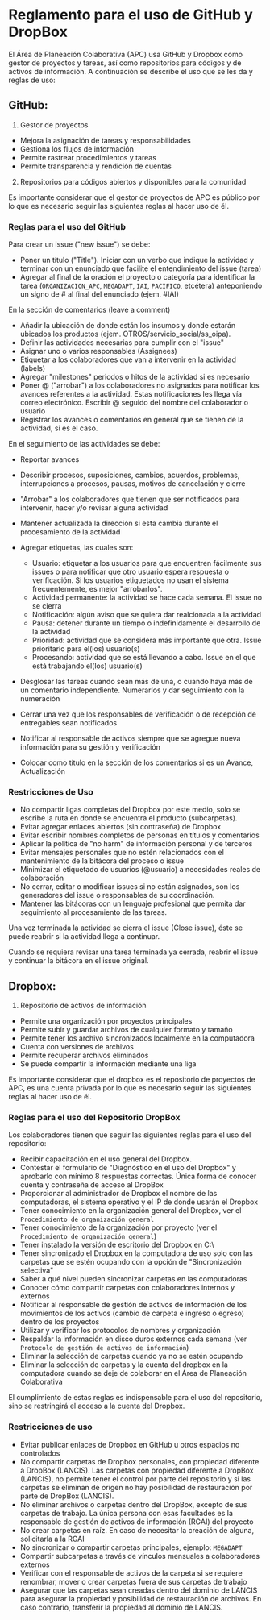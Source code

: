 # Reglamento para el uso de GitHub y DropBox

El Área de Planeación Colaborativa (APC) usa GitHub y Dropbox como gestor de proyectos y tareas, así como repositorios para códigos y de activos de información. A continuación se describe el uso que se les da y reglas de uso:

## GitHub:

1. Gestor de proyectos
* Mejora la asignación de tareas y responsabilidades
* Gestiona los flujos de información
* Permite rastrear procedimientos y tareas
* Permite transparencia y rendición de cuentas

2. Repositorios para códigos abiertos y disponibles para la comunidad

Es importante considerar que el gestor de proyectos de APC es público por lo que es necesario seguir las siguientes reglas al hacer uso de él.

### Reglas para el uso del GitHub

Para crear un issue ("new issue") se debe:

* Poner un título ("Title"). Iniciar con un verbo que indique la actividad y terminar con un enunciado que facilite el entendimiento del issue (tarea)
* Agregar al final de la oración el proyecto o categoría para identificar la tarea (`ORGANIZACION_APC`, `MEGADAPT`, `IAI`, `PACIFICO`, etcétera) anteponiendo un signo de # al final del enunciado (ejem. #IAI)

En la sección de comentarios (leave a comment)

* Añadir la ubicación de donde están los insumos y donde estarán ubicados los productos (ejem. OTROS/servicio_social/ss_oipa). 
* Definir las actividades necesarias para cumplir con el "issue"
* Asignar uno o varios responsables (Assignees)
* Etiquetar a los colaboradores que van a intervenir en la actividad (labels)
* Agregar "milestones" periodos o hitos de la actividad si es necesario
* Poner @ ("arrobar") a los colaboradores no asignados para notificar los avances referentes a la actividad. Estas notificaciones les llega vía correo electrónico. Escribir @ seguido del nombre del colaborador o usuario 
* Registrar los avances o comentarios en general que se tienen de la actividad, si es el caso.

En el seguimiento de las actividades se debe:

* Reportar avances
* Describir procesos, suposiciones, cambios, acuerdos, problemas, interrupciones a procesos, pausas, motivos de cancelación y cierre
* "Arrobar" a los colaboradores que tienen que ser notificados para intervenir, hacer y/o revisar alguna actividad
* Mantener actualizada la dirección si esta cambia durante el procesamiento de la actividad
* Agregar etiquetas, las cuales son:

  * Usuario: etiquetar a los usuarios para que encuentren fácilmente sus issues o para notificar que otro usuario espera respuesta o verificación. Si los usuarios etiquetados no usan el sistema frecuentemente, es mejor "arrobarlos".
  * Actividad permanente: la actividad se hace cada semana. El issue no  se cierra
  * Notificación: algún aviso que se quiera dar realcionada a la actividad
  * Pausa: detener durante un tiempo o indefinidamente el desarrollo de la actividad
  * Prioridad: actividad que se considera más importante que otra. Issue prioritario para el(los) usuario(s)
  * Procesando: actividad que se está llevando a cabo. Issue en el que está trabajando el(los) usuario(s)

* Desglosar las tareas cuando sean más de una, o cuando haya más de un comentario independiente. Numerarlos y dar seguimiento con la numeración
* Cerrar una vez que los responsables de verificación o de recepción de entregables sean notificados
* Notificar al responsable de activos siempre que se agregue nueva información para su gestión y verificación
* Colocar como título en la sección de los comentarios si es un Avance, Actualización

### Restricciones de Uso
 
* No compartir ligas completas del Dropbox por este medio, solo se escribe la ruta en donde se encuentra el producto (subcarpetas). 
* Evitar agregar enlaces abiertos (sin contraseña) de Dropbox
* Evitar escribir nombres completos de personas en títulos y comentarios
* Aplicar la política de "no harm" de información personal y de terceros
* Evitar mensajes personales que no estén relacionados con el mantenimiento de la bitácora del proceso o issue
* Minimizar el etiquetado de usuarios (@usuario) a necesidades reales de colaboración
* No cerrar, editar o modificar issues si no están asignados, son los generadores del issue o responsables de su coordinación.
* Mantener las bitácoras con un lenguaje profesional que permita dar seguimiento al procesamiento de las tareas.

Una vez terminada la actividad se cierra el issue (Close issue), éste se puede reabrir si la actividad llega a continuar.

Cuando se requiera revisar una tarea terminada ya cerrada, reabrir el issue y continuar la bitácora en el issue original.

## Dropbox:

1. Repositorio de activos de información
* Permite una organización por proyectos principales
* Permite subir y guardar archivos de cualquier formato y tamaño
* Permite tener los archivo sincronizados localmente en la computadora
* Cuenta con versiones de archivos
* Permite recuperar archivos eliminados
* Se puede compartir la información mediante una liga

Es importante considerar que el dropbox es el repositorio de proyectos de APC, es una cuenta privada por lo que es necesario seguir las siguientes reglas al hacer uso de él.

### Reglas para el uso del Repositorio DropBox

Los colaboradores tienen que seguir las siguientes reglas para el uso del repositorio:

* Recibir capacitación en el uso general del Dropbox. 
* Contestar el formulario de "Diagnóstico en el uso del Dropbox" y aprobarlo con mínimo 8 respuestas correctas. Única forma de conocer cuenta y contraseña de acceso al DropBox
* Proporcionar al administrador de Dropbox el nombre de las computadoras, el sistema operativo y el IP de donde usarán el Dropbox
* Tener conocimiento en la organización general del Dropbox, ver el `Procedimiento de organización general`
* Tener conocimiento de la organización por proyecto (ver el `Procedimiento de organización general`)
* Tener instalado la versión de escritorio del Dropbox en C:\
* Tener sincronizado el Dropbox en la computadora de uso solo con las carpetas que se estén ocupando con la opción de "Sincronización selectiva"
* Saber a qué nivel pueden sincronizar carpetas en las computadoras
* Conocer cómo compartir carpetas con colaboradores internos y externos
* Notificar al responsable de gestión de activos de información de los movimientos de los activos (cambio de carpeta e ingreso o egreso) dentro de los proyectos
* Utilizar y verificar los protocolos de nombres y organización
* Respaldar la información en disco duros externos cada semana (ver `Protocolo de gestión de activos de información`)
* Eliminar la selección de carpetas cuando ya no se estén ocupando
* Eliminar la selección de carpetas y la cuenta del dropbox en la computadora cuando se deje de colaborar en el Área de Planeación Colaborativa

El cumplimiento de estas reglas es indispensable para el uso del repositorio, sino se restringirá el acceso a la cuenta del Dropbox.

### Restricciones de uso

* Evitar publicar enlaces de Dropbox en GitHub u otros espacios no controlados
* No compartir carpetas de Dropbox personales, con propiedad diferente a DropBox (LANCIS). Las carpetas con propiedad diferente a DropBox (LANCIS), no permite tener el control por parte del repositorio y si las carpetas se eliminan de origen no hay posibilidad de restauración por parte de DropBox (LANCIS).
* No eliminar archivos o carpetas dentro del DropBox, excepto de sus carpetas de trabajo. La única persona con esas facultades es la responsable de gestión de activos de información (RGAI) del proyecto
* No crear carpetas en raíz. En caso de necesitar la creación de alguna, solicitarla a la RGAI
* No sincronizar o compartir carpetas principales, ejemplo: `MEGADAPT`
* Compartir subcarpetas a través de vínculos mensuales a colaboradores externos
* Verificar con el responsable de activos de la carpeta si se requiere renombrar, mover o crear carpetas fuera de sus carpetas de trabajo
* Asegurar que las carpetas sean creadas dentro del dominio de LANCIS para asegurar la propiedad y posibilidad de restauración de archivos. En caso contrario, transferir la propiedad al dominio de LANCIS.

